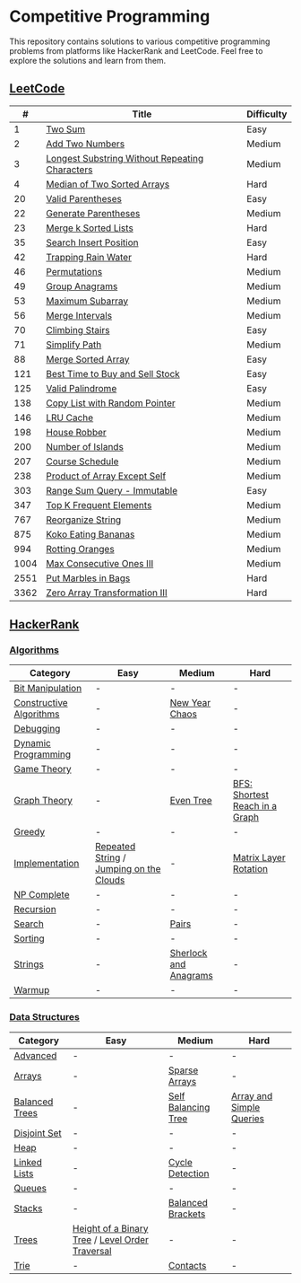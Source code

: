 # Competitive Programming
This repository contains solutions to various competitive programming problems from platforms like HackerRank and LeetCode. Feel free to explore the solutions and learn from them.

## [LeetCode](./LeetCode)

| # | Title | Difficulty |
|---| ----- | ---------- |
| 1 | [Two Sum](./LeetCode/1) | Easy |
| 2 | [Add Two Numbers](./LeetCode/2) | Medium |
| 3 | [Longest Substring Without Repeating Characters](./LeetCode/3) | Medium |
| 4 | [Median of Two Sorted Arrays](./LeetCode/4) | Hard |
| 20 | [Valid Parentheses](./LeetCode/20) | Easy |
| 22 | [Generate Parentheses](./LeetCode/22) | Medium |
| 23 | [Merge k Sorted Lists](./LeetCode/23) | Hard |
| 35 | [Search Insert Position](./LeetCode/35) | Easy |
| 42 | [Trapping Rain Water](./LeetCode/42) | Hard |
| 46 | [Permutations](./LeetCode/46) | Medium |
| 49 | [Group Anagrams](./LeetCode/49) | Medium |
| 53 | [Maximum Subarray](./LeetCode/53) | Medium |
| 56 | [Merge Intervals](./LeetCode/56) | Medium |
| 70 | [Climbing Stairs](./LeetCode/70) | Easy |
| 71 | [Simplify Path](./LeetCode/71) | Medium |
| 88 | [Merge Sorted Array](./LeetCode/88) | Easy |
| 121 | [Best Time to Buy and Sell Stock](./LeetCode/121) | Easy |
| 125 | [Valid Palindrome](./LeetCode/125) | Easy |
| 138 | [Copy List with Random Pointer](./LeetCode/138) | Medium |
| 146 | [LRU Cache](./LeetCode/146) | Medium |
| 198 | [House Robber](./LeetCode/198) | Medium |
| 200 | [Number of Islands](./LeetCode/200) | Medium |
| 207 | [Course Schedule](./LeetCode/207) | Medium |
| 238 | [Product of Array Except Self](./LeetCode/238) | Medium |
| 303 | [Range Sum Query - Immutable](./LeetCode/303) | Easy |
| 347 | [Top K Frequent Elements](./LeetCode/347) | Medium |
| 767 | [Reorganize String](./LeetCode/767) | Medium |
| 875 | [Koko Eating Bananas](./LeetCode/875) | Medium |
| 994 | [Rotting Oranges](./LeetCode/994) | Medium |
| 1004 | [Max Consecutive Ones III](./LeetCode/1004) | Medium |
| 2551 | [Put Marbles in Bags](./LeetCode/2551) | Hard |
| 3362 | [Zero Array Transformation III](./LeetCode/3362) | Hard |

## [HackerRank](./HackerRank)

### [Algorithms](./HackerRank/algorithms)

| Category | Easy | Medium | Hard |
|----------|------|--------|------|
| [Bit Manipulation](./HackerRank/algorithms/bit-manipulation) | - | - | - |
| [Constructive Algorithms](./HackerRank/algorithms/constructive-algorithms) | - | [New Year Chaos](./HackerRank/algorithms/constructive-algorithms/medium/New_Year_Chaos) | - |
| [Debugging](./HackerRank/algorithms/debugging) | - | - | - |
| [Dynamic Programming](./HackerRank/algorithms/dynamic-programming) | - | - | - |
| [Game Theory](./HackerRank/algorithms/game-theory) | - | - | - |
| [Graph Theory](./HackerRank/algorithms/graph-theory) | - | [Even Tree](./HackerRank/algorithms/graph-theory/medium/Even%20Tree) | [BFS: Shortest Reach in a Graph](./HackerRank/algorithms/graph-theory/hard/BFS_Shortest_Reachin_a_Graph) |
| [Greedy](./HackerRank/algorithms/greedy) | - | - | - |
| [Implementation](./HackerRank/algorithms/implementation) | [Repeated String](./HackerRank/algorithms/implementation/easy/Repeated_String) / [Jumping on the Clouds](./HackerRank/algorithms/implementation/easy/Jumping_on_the_Clouds) | - | [Matrix Layer Rotation](./HackerRank/algorithms/implementation/hard/Matrix_Layer_Rotation) |
| [NP Complete](./HackerRank/algorithms/np-complete) | - | - | - |
| [Recursion](./HackerRank/algorithms/recursion) | - | - | - |
| [Search](./HackerRank/algorithms/search) | - | [Pairs](./HackerRank/algorithms/search/medium/Pairs) | - |
| [Sorting](./HackerRank/algorithms/sorting) | - | - | - |
| [Strings](./HackerRank/algorithms/strings) | - | [Sherlock and Anagrams](./HackerRank/algorithms/strings/medium/Sherlock_and_Anagrams) | - |
| [Warmup](./HackerRank/algorithms/warmup) | - | - | - |

### [Data Structures](./HackerRank/data-structures)

| Category | Easy | Medium | Hard |
|----------|------|--------|------|
| [Advanced](./HackerRank/data-structures/advanced) | - | - | - |
| [Arrays](./HackerRank/data-structures/arrays) | - | [Sparse Arrays](./HackerRank/data-structures/arrays/medium/Sparse_Arrays) | - |
| [Balanced Trees](./HackerRank/data-structures/balanced-trees) | - | [Self Balancing Tree](./HackerRank/data-structures/balanced-trees/medium/Self_Balancing_Tree) | [Array and Simple Queries](./HackerRank/data-structures/balanced-trees/hard/Array_and_Simple_Queries) |
| [Disjoint Set](./HackerRank/data-structures/disjoint-set) | - | - | - |
| [Heap](./HackerRank/data-structures/heap) | - | - | - |
| [Linked Lists](./HackerRank/data-structures/linked-lists) | - | [Cycle Detection](./HackerRank/data-structures/linked-lists/medium/Cycle_Detection) | - |
| [Queues](./HackerRank/data-structures/queues) | - | - | - |
| [Stacks](./HackerRank/data-structures/stacks) | - | [Balanced Brackets](./HackerRank/data-structures/stacks/medium/Balanced_Brackets) | - |
| [Trees](./HackerRank/data-structures/trees) | [Height of a Binary Tree](./HackerRank/data-structures/trees/easy/Height_of_a_Binary_Tree) / [Level Order Traversal](./HackerRank/data-structures/trees/easy/Level_Order_Traversal) | - | - |
| [Trie](./HackerRank/data-structures/trie) | - | [Contacts](./HackerRank/data-structures/trie/medium/Contacts) | - |

